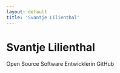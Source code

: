 ```yaml
---
layout: default
title: 'Svantje Lilienthal'
---
```


# Svantje Lilienthal

Open Source Software Entwicklerin
GitHub